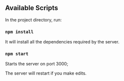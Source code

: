 ## Available Scripts

In the project directory, run:


### `npm install`

It will install all the dependencies required by the server.

### `npm start`

Starts the server on port 3000;

The server will restart if you make edits.
